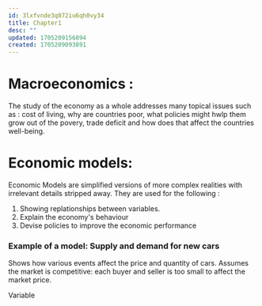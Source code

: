 ```yaml
---
id: 3lxfvnde3q072iu6qh0vy34
title: Chapter1
desc: ""
updated: 1705209156894
created: 1705209093891
---
```


# Macroeconomics :

The study of the economy as a whole addresses many topical issues such as : cost of living, why are countries poor, what policies might hwlp them grow out of the povery, trade deficit and how does that affect the countries well-being.

# Economic models:

Economic Models are simplified versions of more complex realities with irrelevant details stripped away. They are used for the following :

1. Showing replationships between variables.
2. Explain the economy's behaviour
3. Devise policies to improve the economic performance

### Example of a model: Supply and demand for new cars

Shows how various events affect the price and quantity of
cars. Assumes the market is competitive: each buyer and seller is
too small to affect the market price.

Variable
